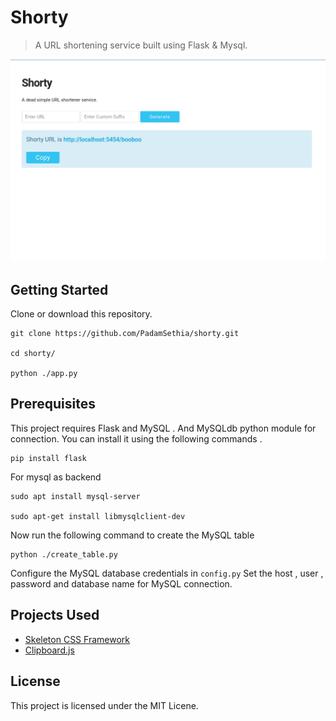# Shorty

> A URL shortening service built using Flask & Mysql. 

![Demo image of Shorty](./desc/hero_final.png)
## Getting Started

Clone or download this repository.

```
git clone https://github.com/PadamSethia/shorty.git

cd shorty/

python ./app.py
```

## Prerequisites

This project requires Flask and MySQL . 
And MySQLdb python module for connection.
You can install it using the following commands . 

```
pip install flask

```
For mysql as backend

```
sudo apt install mysql-server

sudo apt-get install libmysqlclient-dev
```
Now run the following command to create the MySQL table 

```
python ./create_table.py
```
Configure the MySQL database credentials in ```config.py```
Set the host , user , password and database name for MySQL connection.


## Projects Used
* [Skeleton CSS Framework](http://getskeleton.com)
* [Clipboard.js](https://clipboardjs.com)
## License
This project is licensed under the MIT Licene.
